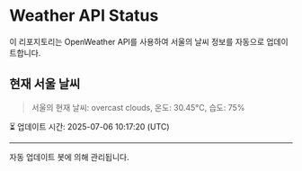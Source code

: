 
# Weather API Status

이 리포지토리는 OpenWeather API를 사용하여 서울의 날씨 정보를 자동으로 업데이트합니다.

## 현재 서울 날씨
> 서울의 현재 날씨: overcast clouds, 온도: 30.45°C, 습도: 75%

⏳ 업데이트 시간: 2025-07-06 10:17:20 (UTC)

---
자동 업데이트 봇에 의해 관리됩니다.
